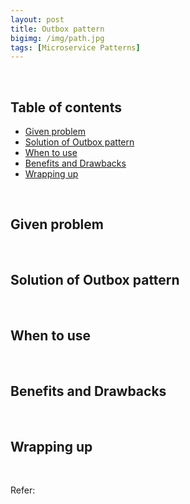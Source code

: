 ```yaml
---
layout: post
title: Outbox pattern
bigimg: /img/path.jpg
tags: [Microservice Patterns]
---
```




<br>

## Table of contents
- [Given problem](#given-problem)
- [Solution of Outbox pattern](#solution-of-outbox-pattern)
- [When to use](#when-to-use)
- [Benefits and Drawbacks](#benefits-and-drawbacks)
- [Wrapping up](#wrapping-up)


<br>

## Given problem





<br>

## Solution of Outbox pattern





<br>

## When to use






<br>

## Benefits and Drawbacks






<br>

## Wrapping up







<br>

Refer:

[]()

[]()

[]()

[]()